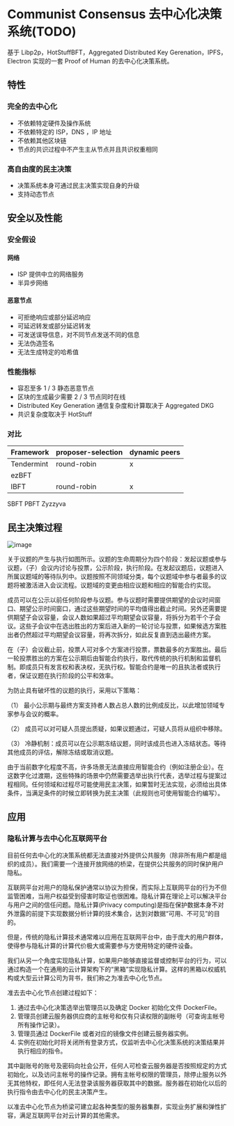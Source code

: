 # Communist Consensus 去中心化决策系统(TODO)

基于 Libp2p，HotStuffBFT，Aggregated Distributed Key Gerenation，IPFS，Electron 实现的一套 Proof of Human 的去中心化决策系统。

## 特性

### 完全的去中心化

* 不依赖特定硬件及操作系统
* 不依赖特定的 ISP，DNS ，IP 地址
* 不依赖其他区块链
* 节点的共识过程中不产生主从节点并且共识权重相同

### 高自由度的民主决策

* 决策系统本身可通过民主决策实现自身的升级
* 支持动态节点

## 安全以及性能

### 安全假设

#### 网络
* ISP 提供中立的网络服务
* 半异步网络

#### 恶意节点

* 可拒绝响应或部分延迟响应
* 可延迟转发或部分延迟转发
* 可发送误导信息，对不同节点发送不同的信息
* 无法伪造签名
* 无法生成特定的哈希值

### 性能指标

* 容忍至多 1 / 3 静态恶意节点
* 区块的生成最少需要 2 / 3 节点同时在线
* Distributed Key Generation 通信复杂度和计算取决于 Aggregated DKG
* 共识复杂度取决于 HotStuff

### 对比
|Framework|proposer-selection|dynamic peers|
|---|---|---|
|Tendermint|round-robin|x|
|ezBFT|
|IBFT|round-robin|x|
SBFT
PBFT
Zyzzyva

## 民主决策过程
![image](https://user-images.githubusercontent.com/11901882/185021696-b48ccff1-3b28-48cc-ac47-2377bf8e7476.png)

关于议题的产生与执行如图所示。议题的生命周期分为四个阶段：发起议题或参与议题，（子）会议内讨论与投票，公示阶段，执行阶段。在发起议题后，议题进入所属议题域的等待队列中。议题按照不同领域分类，每个议题域中参与者最多的议题将被激活进入会议流程。议题域的变更由相应议题和相应的智能合约实现。

成员可以在公示以前任何阶段参与议题。参与议题时需要提供期望的会议时间窗口、期望公示时间窗口，通过这些期望时间的平均值得出截止时间。另外还需要提供期望子会议容量，会议人数如果超过平均期望会议容量，将拆分为若干个子会议。这些子会议中在选出胜出的方案后进入新的一轮讨论与投票，如果候选方案胜出者仍然超过平均期望会议容量，将再次拆分，如此反复直到选出最终方案。

在（子）会议截止前，投票人可对多个方案进行投票，票数最多的方案胜出。最后一轮投票胜出的方案在公示期后由智能合约执行，取代传统的执行机制和监督机制。即成员只有发言权和表决权，无执行权。智能合约是唯一的且执法者或执行者，保证议题在执行阶段的公平和效率。

为防止具有破坏性的议题的执行，采用以下策略：

（1） 最小公示期与最终方案支持者人数占总人数的比例成反比，以此增加领域专家参与会议的概率。

（2） 成员可以对可疑人员提出质疑，如果议题通过，可疑人员将从组织中移除。

（3） 冷静机制：成员可以在公示期冻结议题，同时该成员也进入冻结状态。等待其他成员的评估，解除冻结或取消议题。

由于当前数字化程度不高，许多场景无法直接应用智能合约（例如注册企业）。在这数字化过渡期，这些特殊的场景中仍然需要选举出执行代表，选举过程与提案过程相同。任何领域和过程尽可能使用民主决策，如果暂时无法实现，必须给出具体条件，当满足条件的时候立即转换为民主决策（此规则也可使用智能合约编写）。

## 应用

### 隐私计算与去中心化互联网平台

目前任何去中心化的决策系统都无法直接对外提供公共服务（除非所有用户都是组织的成员）。我们需要一个连接开放网络的桥梁，在提供公共服务的同时保护用户隐私。

互联网平台对用户的隐私保护通常以协议为担保，而实际上互联网平台的行为不但监管困难，当用户权益受到侵害时取证也很困难。隐私计算在理论上可以解决平台与用户之间的信任问题。隐私计算(Privacy computing)是指在保护数据本身不对外泄露的前提下实现数据分析计算的技术集合，达到对数据“可用、不可见”的目的。

但是，传统的隐私计算技术通常难以应用在互联网平台中，由于庞大的用户群体，使得参与隐私计算的计算代价极大或需要参与方使用特定的硬件设备。

我们从另一个角度实现隐私计算，如果用户能够直接监督或控制平台的行为，可以通过构造一个在通用的云计算架构下的“黑箱”实现隐私计算。这样的黑箱以权威机构或大型云计算公司为背书，我们称之为准去中心化节点。

准去去中心化节点创建过程如下：

1. 通过去中心化决策选举出管理员以及确定 Docker 初始化文件 DockerFile。
2. 管理员创建云服务器供应商的主帐号和仅有只读权限的副帐号（可查询主帐号所有操作记录）。
3. 管理员通过 DockerFile 或者对应的镜像文件创建云服务器实例。
4. 实例在初始化时将关闭所有登录方式，仅监听去中心化决策系统的决策结果并执行相应的指令。

其中副账号的账号及密码向社会公开，任何人可检查云服务器是否按照规定的方式初始化，以及访问主帐号的操作记录。拥有主帐号权限的管理员，除停止服务以外无其他特权，即任何人无法登录该服务器获取其中的数据。服务器在初始化以后的执行指令由去中心化的民主决策产生。

以准去中心化节点为桥梁可建立起各种类型的服务器集群，实现业务扩展和弹性扩容，满足互联网平台对云计算的其他需求。

